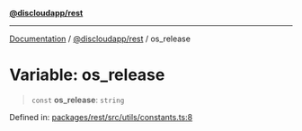 [**@discloudapp/rest**](../README.md)

***

[Documentation](../../../packages.md) / [@discloudapp/rest](../README.md) / os\_release

# Variable: os\_release

> `const` **os\_release**: `string`

Defined in: [packages/rest/src/utils/constants.ts:8](https://github.com/discloud/discloud.app/blob/bfcb626f6315ac03eb36b36e57f162cd101e1996/packages/rest/src/utils/constants.ts#L8)
